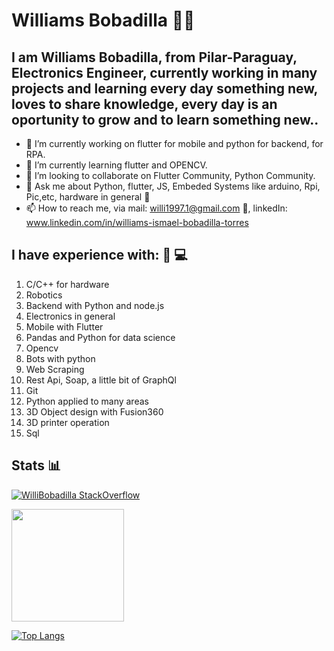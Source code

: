# Williams Bobadilla 👨‍💻 
## I am Williams Bobadilla, from Pilar-Paraguay, Electronics Engineer, currently working in many projects and learning every day something new, loves to share knowledge, every day is an oportunity to grow and to learn something new.. 

- 🔭 I’m currently working on flutter for mobile and python for backend, for RPA.
- 🌱 I’m currently learning flutter and OPENCV.
- 👯 I’m looking to collaborate on Flutter Community, Python Community.
- 💬 Ask me about Python, flutter, JS, Embeded Systems like arduino, Rpi, Pic,etc, hardware in general :wrench:
- 📫 How to reach me, via mail: willi1997.1@gmail.com :email:, linkedIn: www.linkedin.com/in/williams-ismael-bobadilla-torres  

## I have experience with: 📃 💻
1. C/C++ for hardware
2. Robotics
3. Backend with Python and node.js
4. Electronics in general
5. Mobile with Flutter
6. Pandas and Python for data science
7. Opencv 
8. Bots with python
9. Web Scraping
10. Rest Api, Soap, a little bit of GraphQl
11. Git
12. Python applied to many areas
13. 3D Object design with Fusion360
14. 3D printer operation
15. Sql

## Stats 📊
[![WilliBobadilla StackOverflow](https://stackoverflow-badge.vercel.app/?userID=13603992)](https://stackoverflow.com/users/13603992/williams-bobadilla)

<img height="180em" src="https://github-readme-stats.vercel.app/api?username=WilliBobadilla&show_icons=true&hide_border=true&&count_private=true&include_all_commits=true" />

[![Top Langs](https://github-readme-stats.vercel.app/api/top-langs/?username=WilliBobadilla&langs_count=8&layout=compact)](https://github.com/anuraghazra/github-readme-stats)




